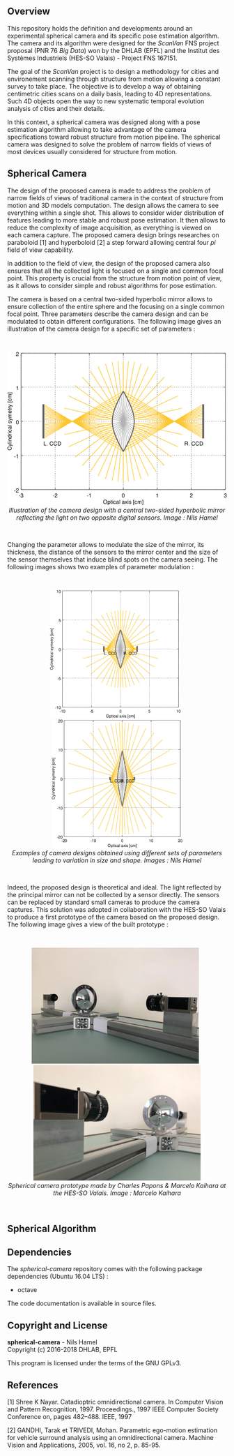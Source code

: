 ## Overview

This repository holds the definition and developments around an experimental spherical camera and its specific pose estimation algorithm. The camera and its algorithm were designed for the _ScanVan_ FNS project proposal (PNR 76 _Big Data_) won by the DHLAB (EPFL) and the Institut des Systèmes Industriels (HES-SO Valais) - Project FNS 167151.

The goal of the _ScanVan_ project is to design a methodology for cities and environement scanning through structure from motion allowing a constant survey to take place. The objective is to develop a way of obtaining centimetric cities scans on a daily basis, leading to 4D representations. Such 4D objects open the way to new systematic temporal evolution analysis of cities and their details.

In this context, a spherical camera was designed along with a pose estimation algorithm allowing to take advantage of the camera specifications toward robust structure from motion pipeline. The spherical camera was designed to solve the problem of narrow fields of views of most devices usually considered for structure from motion.

## Spherical Camera

The design of the proposed camera is made to address the problem of narrow fields of views of traditional camera in the context of structure from motion and 3D models computation. The design allows the camera to see everything within a single shot. This allows to consider wider distribution of features leading to more stable and robust pose estimation. It then allows to reduce the complexity of image acquisition, as everything is viewed on each camera capture. The proposed camera design brings researches on paraboloid [1] and hyperboloid [2] a step forward allowing central four _pi_ field of view capability.

In addition to the field of view, the design of the proposed camera also ensures that all the collected light is focused on a single and common focal point. This property is crucial from the structure from motion point of view, as it allows to consider simple and robust algorithms for pose estimation.

The camera is based on a central two-sided hyperbolic mirror allows to ensure collection of the entire sphere and the focusing on a single common focal point. Three parameters describe the camera design and can be modulated to obtain different configurations. The following image gives an illustration of the camera design for a specific set of parameters :

<br />
<p align="center">
<img src="https://github.com/nils-hamel/spherical-camera/blob/master/doc/image/camera-1.jpg?raw=true" width="600">
<br />
<i>Illustration of the camera design with a central two-sided hyperbolic mirror reflecting the light on two opposite digital sensors. Image : Nils Hamel</i>
</p>
<br />

Changing the parameter allows to modulate the size of the mirror, its thickness, the distance of the sensors to the mirror center and the size of the sensor themselves that induce blind spots on the camera seeing. The following images shows two examples of parameter modulation :

<br />
<p align="center">
<img src="https://github.com/nils-hamel/spherical-camera/blob/master/doc/image/camera-2a.jpg?raw=true" width="300">
&nbsp;
<img src="https://github.com/nils-hamel/spherical-camera/blob/master/doc/image/camera-2b.jpg?raw=true" width="300">
<br />
<i>Examples of camera designs obtained using different sets of parameters leading to variation in size and shape. Images : Nils Hamel</i>
</p>
<br />

Indeed, the proposed design is theoretical and ideal. The light reflected by the principal mirror can not be collected by a sensor directly. The sensors can be replaced by standard small cameras to produce the camera captures. This solution was adopted in collaboration with the HES-SO Valais to produce a first prototype of the camera based on the proposed design. The following image gives a view of the built prototype :

<br />
<p align="center">
<img src="https://github.com/nils-hamel/spherical-camera/blob/master/doc/image/camera-3a.jpg?raw=true" width="384">
&nbsp;
<img src="https://github.com/nils-hamel/spherical-camera/blob/master/doc/image/camera-3b.jpg?raw=true" width="384">
<br />
<i>Spherical camera prototype made by Charles Papons & Marcelo Kaihara at the HES-SO Valais. Image : Marcelo Kaihara</i>
</p>
<br />


## Spherical Algorithm

## Dependencies

The _spherical-camera_ repository comes with the following package dependencies (Ubuntu 16.04 LTS) :

* octave

The code documentation is available in source files.

## Copyright and License

**spherical-camera** - Nils Hamel <br >
Copyright (c) 2016-2018 DHLAB, EPFL

This program is licensed under the terms of the GNU GPLv3.

## References

[1] Shree K Nayar. Catadioptric omnidirectional camera. In Computer Vision and Pattern Recognition, 1997. Proceedings., 1997 IEEE Computer Society Conference on, pages 482–488. IEEE, 1997

[2] GANDHI, Tarak et TRIVEDI, Mohan. Parametric ego-motion estimation for vehicle surround analysis using an omnidirectional camera. Machine Vision and Applications, 2005, vol. 16, no 2, p. 85-95.